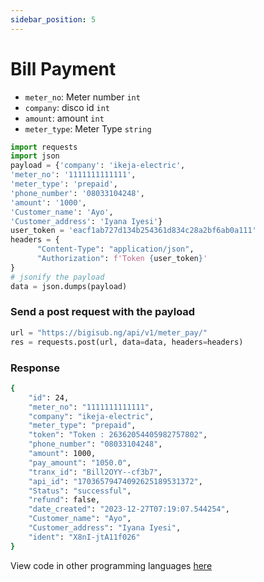 ```yaml
---
sidebar_position: 5
---
```


# Bill Payment

- `meter_no`: Meter number `int`
- `company`: disco id `int`
- `amount`: amount `int`
- `meter_type`: Meter Type `string`


```python
import requests
import json
payload = {'company': 'ikeja-electric',
'meter_no': '1111111111111',
'meter_type': 'prepaid',
'phone_number': '08033104248',
'amount': '1000',
'Customer_name': 'Ayo',
'Customer_address': 'Iyana Iyesi'}
user_token = 'eacf1ab727d134b254361d834c28a2bf6ab0a111'
headers = {
      "Content-Type": "application/json",
      "Authorization": f'Token {user_token}'
} 
# jsonify the payload
data = json.dumps(payload)

```

### Send a post request with the payload

```python
url = "https://bigisub.ng/api/v1/meter_pay/"
res = requests.post(url, data=data, headers=headers)
```

### Response 

```bash
{
    "id": 24,
    "meter_no": "1111111111111",
    "company": "ikeja-electric",
    "meter_type": "prepaid",
    "token": "Token : 26362054405982757802",
    "phone_number": "08033104248",
    "amount": 1000,
    "pay_amount": "1050.0",
    "tranx_id": "Bill2OYY--cf3b7",
    "api_id": "17036579474092625189531372",
    "Status": "successful",
    "refund": false,
    "date_created": "2023-12-27T07:19:07.544254",
    "Customer_name": "Ayo",
    "Customer_address": "Iyana Iyesi",
    "ident": "X8nI-jtA11f026"
}
```
View code in other programming languages [here](https://documenter.getpostman.com/view/18149105/2s93CRJqgM#b9b1e802-d90a-4c4e-a96f-61aae9dbcd99)